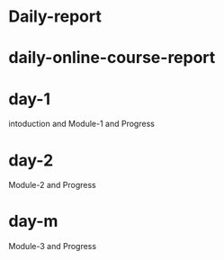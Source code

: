 # Daily-report
# daily-online-course-report
# day-1
intoduction and Module-1 and Progress
# day-2
Module-2 and Progress
# day-m
Module-3 and Progress
